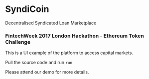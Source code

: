 # SyndiCoin
Decentralised Syndicated Loan Marketplace

### FintechWeek 2017 London Hackathon - Ethereum Token Challenge

This is a UI example of the platform to access capital markets.

Pull the source code and run ```run```

Please attend our demo for more details.

